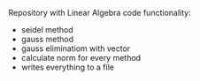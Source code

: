 Repository with Linear Algebra code
functionality:
- seidel method
- gauss method
- gauss eliminatiom with vector
- calculate norm for every method
- writes everything to a file
